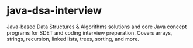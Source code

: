 # java-dsa-interview
Java-based Data Structures &amp; Algorithms solutions and core Java concept programs for SDET and coding interview preparation. Covers arrays, strings, recursion, linked lists, trees, sorting, and more.
